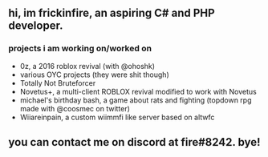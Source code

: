 ## hi, im frickinfire, an aspiring C# and PHP developer.
### projects i am working on/worked on
- 0z, a 2016 roblox revival (with @ohoshk)
- various OYC projects (they were shit though)
- Totally Not Bruteforcer
- Novetus+, a multi-client ROBLOX revival modified to work with Novetus
- michael's birthday bash, a game about rats and fighting (topdown rpg made with @coosmec on twitter)
- Wiiareinpain, a custom wiimmfi like server based on altwfc
## you can contact me on discord at fire#8242. bye!
